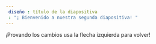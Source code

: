 ```yaml
---
 diseño : título de la diapositiva
 : "¡ Bienvenido a nuestra segunda diapositiva! "
---
```

¡Provando los cambios
usa la flecha izquierda para volver!
